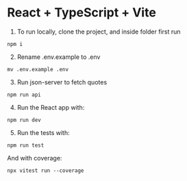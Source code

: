 # React + TypeScript + Vite

1. To run locally, clone the project, and inside folder first run

```
npm i
```

2. Rename .env.example to .env

```
mv .env.example .env
```

3. Run json-server to fetch quotes

```
npm run api
```

4. Run the React app with:

```
npm run dev
```

5. Run the tests with:

```
npm run test

```

And with coverage:

```
npx vitest run --coverage
```

